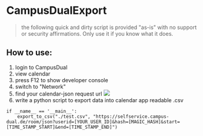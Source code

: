 # CampusDualExport

> the following quick and dirty script is provided "as-is" with no support or security affirmations.
> Only use it if you know what it does.

## How to use:
1. login to CampusDual
2. view calendar
3. press F12 to show developer console
4. switch to "Network"
5. find your calendar-json request url
![](https://github.com/VinzSpring/CampusDualExport/blob/master/howto.PNG)
6. write a python script to export data into calendar app readable .csv

```
if __name__ == '__main__':
    export_to_csv("./test.csv", "https://selfservice.campus-dual.de/room/json?userid=[YOUR_USER_ID]&hash=[MAGIC_HASH]&start=[TIME_STAMP_START]&end=[TIME_STAMP_END]")
```
